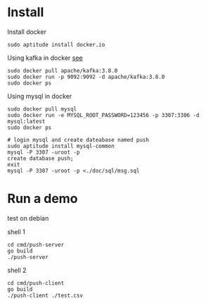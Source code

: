 
# Install
Install docker
``` shell
sudo aptitude install docker.io
```

Using kafka in docker
[see](https://kafka.apache.org/quickstart)
```shell
sudo docker pull apache/kafka:3.8.0
sudo docker run -p 9092:9092 -d apache/kafka:3.8.0
sudo docker ps
```

Using mysql in docker
```shell
sudo docker pull mysql
sudo docker run -e MYSQL_ROOT_PASSWORD=123456 -p 3307:3306 -d mysql:latest
sudo docker ps

# login mysql and create dateabase named push
sudo aptitude install mysql-common
mysql -P 3307 -uroot -p
create database push;
exit
mysql -P 3307 -uroot -p <./doc/sql/msg.sql
```

# Run a demo
test on debian

shell 1
```shell
cd cmd/push-server
go build
./push-server
```

shell 2
```shell
cd cmd/push-client
go build
./push-client ./test.csv
```

